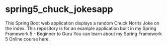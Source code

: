 # spring5_chuck_jokesapp
This Spring Boot web application displays a random Chuck Norris Joke on the index.  This repository is for an example application built in my Spring Framework 5 - Beginner to Guru  You can learn about my Spring Framework 5 Online course here.
